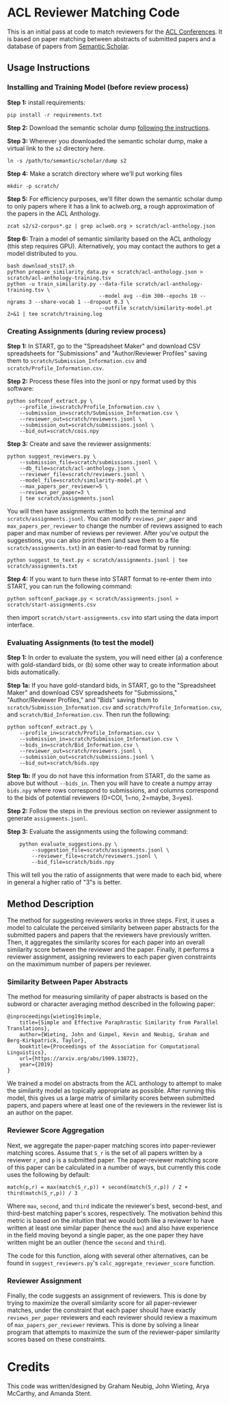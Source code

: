 # ACL Reviewer Matching Code

This is an initial pass at code to match reviewers for the [ACL Conferences](http://aclweb.org).
It is based on paper matching between abstracts of submitted papers and a database of papers from
[Semantic Scholar](https://www.semanticscholar.org).

## Usage Instructions

### Installing and Training Model (before review process)

**Step 1:** install requirements:

    pip install -r requirements.txt
    
**Step 2:** Download the semantic scholar dump
[following the instructions](http://api.semanticscholar.org/corpus/download/).

**Step 3:** Wherever you downloaded the semantic scholar dump, make a virtual link to the `s2` directory here.

    ln -s /path/to/semantic/scholar/dump s2

**Step 4:** Make a scratch directory where we'll put working files

    mkdir -p scratch/
    
**Step 5:** For efficiency purposes, we'll filter down the semantic scholar dump to only papers where it has a link to
aclweb.org, a rough approximation of the papers in the ACL Anthology.

    zcat s2/s2-corpus*.gz | grep aclweb.org > scratch/acl-anthology.json

**Step 6:** Train a model of semantic similarity based on the ACL anthology (this step requires GPU). Alternatively,
you may contact the authors to get a model distributed to you.

    bash download_sts17.sh
    python prepare_similarity_data.py < scratch/acl-anthology.json > scratch/acl-anthology-training.tsv
    python -u train_similarity.py --data-file scratch/acl-anthology-training.tsv \
                                  --model avg --dim 300--epochs 10 --ngrams 3 --share-vocab 1 --dropout 0.3 \
                                  --outfile scratch/similarity-model.pt 2>&1 | tee scratch/training.log

### Creating Assignments (during review process)

**Step 1:** In START, go to the "Spreadsheet Maker" and download CSV spreadsheets for "Submissions"
and "Author/Reviewer Profiles" saving them to `scratch/Submission_Information.csv` and
`scratch/Profile_Information.csv`.

**Step 2:** Process these files into the jsonl or npy format used by this software:

    python softconf_extract.py \
        --profile_in=scratch/Profile_Information.csv \
        --submission_in=scratch/Submission_Information.csv \
        --reviewer_out=scratch/reviewers.jsonl \
        --submission_out=scratch/submissions.jsonl \
        --bid_out=scratch/cois.npy

**Step 3:** Create and save the reviewer assignments:

    python suggest_reviewers.py \
        --submission_file=scratch/submissions.jsonl \
        --db_file=scratch/acl-anthology.json \
        --reviewer_file=scratch/reviewers.jsonl \
        --model_file=scratch/similarity-model.pt \
        --max_papers_per_reviewer=5 \
        --reviews_per_paper=3 \
        | tee scratch/assignments.jsonl

You will then have assignments written to both the terminal and `scratch/assignments.jsonl`. You can modify
`reviews_per_paper` and `max_papers_per_reviewer` to change the number of reviews assigned to each paper and max number
of reviews per reviewer. After you've output the suggestions, you can also print them (and save them to a file
`scratch/assignments.txt`) in an easier-to-read format by running:

    python suggest_to_text.py < scratch/assignments.jsonl | tee scratch/assignments.txt
    
**Step 4:** If you want to turn these into START format to re-enter them into START, you can run the following
command:

    python softconf_package.py < scratch/assignments.jsonl > scratch/start-assignments.csv
    
then import `scratch/start-assignments.csv` into start using the data import interface.

### Evaluating Assignments (to test the model)

**Step 1:** In order to evaluate the system, you will need either (a) a conference with gold-standard bids, or (b)
some other way to create information about bids automatically.

**Step 1a:** If you have gold-standard bids, in START, go to the "Spreadsheet Maker" and download CSV spreadsheets for
"Submissions," "Author/Reviewer Profiles," and "Bids" saving them to `scratch/Submission_Information.csv` and
`scratch/Profile_Information.csv`, and `scratch/Bid_Information.csv`. Then run the following:

    python softconf_extract.py \
        --profile_in=scratch/Profile_Information.csv \
        --submission_in=scratch/Submission_Information.csv \
        --bids_in=scratch/Bid_Information.csv \
        --reviewer_out=scratch/reviewers.jsonl \
        --submission_out=scratch/submissions.jsonl \
        --bid_out=scratch/bids.npy
        
**Step 1b:** If you do not have this information from START, do the same as above but without `--bids_in`. Then you
will have to create a numpy array `bids.npy` where rows correspond to submissions, and columns correspond to the bids
of potential reviewers (0=COI, 1=no, 2=maybe, 3=yes).

**Step 2:** Follow the steps in the previous section on reviewer assignment to generate `assignments.jsonl`.

**Step 3:** Evaluate the assignments using the following command:

        python evaluate_suggestions.py \
            --suggestion_file=scratch/assignments.jsonl \
            --reviewer_file=scratch/reviewers.jsonl \
            --bid_file=scratch/bids.npy

This will tell you the ratio of assignments that were made to each bid, where in general a higher ratio of "3"s is
better.

## Method Description

The method for suggesting reviewers works in three steps. First, it uses a model to calculate the perceived similarity
between paper abstracts for the submitted papers and papers that the reviewers have previously written. Then, it
aggregates the similarity scores for each paper into an overall similarity score between the reviewer and the paper.
Finally, it performs a reviewer assignment, assigning reviewers to each paper given constraints on the maximimum number
of papers per reviewer.

### Similarity Between Paper Abstracts

The method for measuring similarity of paper abstracts is based on the subword or character averaging method described
in the following paper:

    @inproceedings{wieting19simple,
        title={Simple and Effective Paraphrastic Similarity from Parallel Translations},
        author={Wieting, John and Gimpel, Kevin and Neubig, Graham and Berg-Kirkpatrick, Taylor},
        booktitle={Proceedings of the Association for Computational Linguistics},
        url={https://arxiv.org/abs/1909.13872},
        year={2019}
    }

We trained a model on abstracts from the ACL anthology to attempt to make the similarity model as topically appropriate
as possible. After running this model, this gives us a large matrix of similarity scores between submitted papers, and
papers where at least one of the reviewers in the reviewer list is an author on the paper.

### Reviewer Score Aggregation

Next, we aggregate the paper-paper matching scores into paper-reviewer matching scores. Assume that `S_r` is the set of
all papers written by a reviewer `r`, and `p` is a submitted paper. The paper-reviewer matching score of this paper
can be calculated in a number of ways, but currently this code uses the following by default:

    match(p,r) = max(match(S_r,p)) + second(match(S_r,p)) / 2 + third(match(S_r,p)) / 3

Where `max`, `second`, and `third` indicate the reviewer's best, second-best, and third-best matching paper's scores,
respectively. The motivation behind this metric is based on the intuition that we would both like a reviewer to have
written at least one similar paper (hence the `max`) and also have experience in the field moving beyond a single paper,
as the one paper they have written might be an outlier (hence the `second` and `third`).

The code for this function, along with several other alternatives, can be found in `suggest_reviewers.py`'s 
`calc_aggregate_reviewer_score` function.

### Reviewer Assignment

Finally, the code suggests an assignment of reviewers. This is done by trying to maximize the overall similarity score
for all paper-reviewer matches, under the constraint that each paper should have exactly `reviews_per_paper` reviewers
and each reviewer should review a maximum of `max_papers_per_reviewer` reviews. This is done by solving a linear program
that attempts to maximize the sum of the reviewer-paper similarity scores based on these constraints.

# Credits

This code was written/designed by Graham Neubig, John Wieting, Arya McCarthy, and Amanda Stent.

